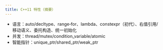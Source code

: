 ```yaml
---
title: C++11 特性（摘要）
---
```


- 语言：auto/decltype、range‑for、lambda、constexpr（初代）、右值引用/移动语义、委托构造、统一初始化
- 并发：thread/mutex/condition_variable/atomic
- 智能指针：unique_ptr/shared_ptr/weak_ptr
